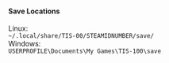 #### Save Locations
Linux:  
`~/.local/share/TIS-00/STEAMIDNUMBER/save/`  
Windows:  
`USERPROFILE\Documents\My Games\TIS-100\save`  
